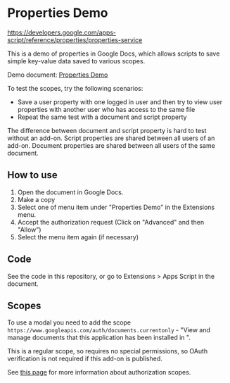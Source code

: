 # Properties Demo

https://developers.google.com/apps-script/reference/properties/properties-service

This is a demo of properties in Google Docs, which allows scripts to save simple key-value data saved to various scopes.

Demo document: [Properties Demo](https://docs.google.com/document/d/1-CKCvBOafJZ6PaAY_az8vMAKTOcrn-UQj3RfuslP1Oo/edit?usp=sharing)

To test the scopes, try the following scenarios:

* Save a user property with one logged in user and then try to view user properties with another user who has access to the same file
* Repeat the same test with a document and script property

The difference between document and script property is hard to test without an add-on. Script properties are shared between all users of an add-on. Document properties are shared between all users of the same document.

## How to use

1. Open the document in Google Docs.
2. Make a copy
3. Select one of menu item under "Properties Demo" in the Extensions menu.
4. Accept the authorization request (Click on "Advanced" and then "Allow")
5. Select the menu item again (if necessary)

## Code

See the code in this repository, or go to Extensions > Apps Script in the document.

## Scopes

To use a modal you need to add the scope `https://www.googleapis.com/auth/documents.currentonly` - "View and manage documents that this application has been installed in	". 

This is a regular scope, so requires no special permissions, so OAuth verification is not required if this add-on is published.

See [this page](https://developers.google.com/apps-script/concepts/scopes) for more information about authorization scopes.